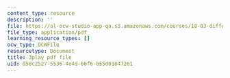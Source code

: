 ```yaml
---
content_type: resource
description: ''
file: https://ol-ocw-studio-app-qa.s3.amazonaws.com/courses/18-03-differential-equations-spring-2010/d58c252755364e4d66f6b55d01847261_LbKKzMag5Rc.pdf
file_type: application/pdf
learning_resource_types: []
ocw_type: OCWFile
resourcetype: Document
title: 3play pdf file
uid: d58c2527-5536-4e4d-66f6-b55d01847261
---
```

